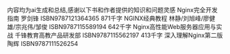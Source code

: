 内容均为ai生成和总结,感谢以下书和作者提供的知识和问题灵感
Nginx完全开发指南 罗剑锋 ISBN9787121364365 871千字
NGINX经典教程 林静/刘旭峰/廖健雄/宗兆伟/邹俊 ISBN9787115589194 642千字
Nginx高性能Web服务器应用与实战 千锋教育高教产品研发部 ISBN9787115562197 413千字
深入理解Nginx第二版 陶辉 ISBN9787111526254